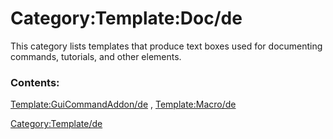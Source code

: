# Category:Template:Doc/de
This category lists templates that produce text boxes used for documenting commands, tutorials, and other elements.

### Contents:

[Template:GuiCommandAddon/de](Template:GuiCommandAddon/de.md) , [Template:Macro/de](Template:Macro/de.md)

[Category:Template/de](Category:Template/de.md)

